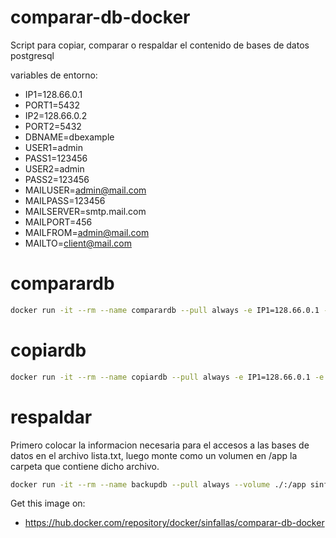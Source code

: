 # comparar-db-docker

Script para copiar, comparar o  respaldar el contenido de bases de datos postgresql


variables de entorno:

* IP1=128.66.0.1
* PORT1=5432
* IP2=128.66.0.2
* PORT2=5432
* DBNAME=dbexample
* USER1=admin
* PASS1=123456
* USER2=admin
* PASS2=123456
* MAILUSER=admin@mail.com
* MAILPASS=123456
* MAILSERVER=smtp.mail.com
* MAILPORT=456
* MAILFROM=admin@mail.com
* MAILTO=client@mail.com

# comparardb
```bash
docker run -it --rm --name comparardb --pull always -e IP1=128.66.0.1 -e PORT1=5432 -e IP2=128.66.0.2 -e PORT2=5432 -e DBNAME=dbexample -e USER1=admin -e PASS1=123456 -e USER2=admin -e PASS2=123456 sinfallas/comparar-db-docker:TAG comparardb
```

# copiardb
```bash
docker run -it --rm --name copiardb --pull always -e IP1=128.66.0.1 -e PORT1=5432 -e IP2=128.66.0.2 -e PORT2=5432 -e DBNAME=dbexample -e USER1=admin -e PASS1=123456 -e USER2=admin -e PASS2=123456 sinfallas/comparar-db-docker:TAG copiardb
```

# respaldar
Primero colocar la informacion necesaria para el accesos a las bases de datos en el archivo lista.txt, luego monte como un volumen en /app la carpeta que contiene dicho archivo.
```bash
docker run -it --rm --name backupdb --pull always --volume ./:/app sinfallas/comparar-db-docker:TAG backupdb
```

Get this image on:
* https://hub.docker.com/repository/docker/sinfallas/comparar-db-docker

